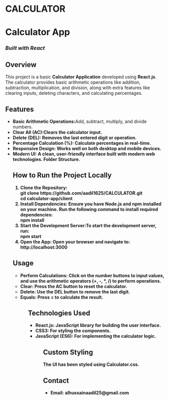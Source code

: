 # CALCULATOR<html>
<head>
</head>
<body>
<h1>Calculator App</h1>
<h3><i>Built with React</i></h3>

<h2>Overview</h2>
<p>This project is a basic <b>Calculator Application</b> developed using <b>React.js</b>. The calculator provides basic arithmetic operations like addition, subtraction, multiplication, and division, along with extra features like clearing inputs, deleting characters, and calculating percentages.</p>

<h2>Features</h2>
<ul>

<li><b>Basic Arithmetic Operations:</b>Add, subtract, multiply, and divide numbers.</li>
<li><b>Clear All (AC):Clears the calculator input.</li>
<li><b>Delete (DEL): Removes the last entered digit or operation.</li>
<li><b>Percentage Calculation (%): Calculate percentages in real-time.</li>
<li><b>Responsive Design: Works well on both desktop and mobile devices.</li>
<li><b>Modern UI: A clean, user-friendly interface built with modern web technologies.
Folder Structure.</li>


<h2>How to Run the Project Locally</h2>
<ol type="1">
<li><b>Clone the Repository:</b><br>
git clone https://github.com/aadil1625/CALCULATOR.git<br>
cd calculator-app/client</li>
<li><b>Install Dependencies:</b> Ensure you have Node.js and npm installed on your machine. Run the following command to install required dependencies:<br>npm install</li>
<li><b>Start the Development Server:</b>To start the development server, run:<br>npm start
</li>
<li><b>Open the App:</b> Open your browser and navigate to:<br>http://localhost:3000</li>
</ol>

<h2>Usage</h2>
<ul>
<li><b>Perform Calculations:</b> Click on the number buttons to input values, and use the arithmetic operators (+, -, *, /) to perform operations.</li>
<li><b>Clear: </b>Press the <strong>AC</strong> button to reset the calculator.</li>
<li><b>Delete:</b> Use the <strong>DEL</strong> button to remove the last digit.</li>
<li><b>Equals: </b> Press = to calculate the result.</li>
<ul>

<h2>Technologies Used</h2>
<ul>
<li><b>React.js:</b> JavaScript library for building the user interface.</li>
<li><b>CSS3:  </b>For styling the components.</li>
<li><b>JavaScript (ES6): </b> For implementing the calculator logic.</li>
<ul>

<h2>Custom Styling</h2>
<p>The UI has been styled using Calculator.css. </p>

<h2>Contact</h2>
<ul>
<li><b>Email:</b> alhussainaadil25@gmail.com</li>
</ul>

</body>
</html>


